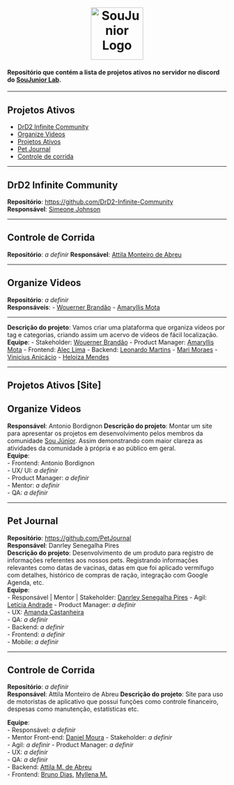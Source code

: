<h1 align="center">
  <img alt="SouJunior Logo" src="https://user-images.githubusercontent.com/34722707/212139037-f0f862b6-4370-48b1-bdf5-84704e9f01cb.png" width="120px" />
</h1>

#### Repositório que contém a lista de projetos ativos no servidor no discord do [SouJunior Lab](https://discord.gg/soujunior-community-759176734460346423).

<hr/>

## Projetos Ativos
-  <a href="#-drd2-infinite">DrD2 Infinite Community</a>
-  <a href="#-organize-videos">Organize Videos</a>
-  <a href="#-projetos-ativos">Projetos Ativos</a>
-  <a href="#-pet-journal">Pet Journal</a>
-  <a href="#-pet-journal">Controle de corrida</a>
<hr/>

## DrD2 Infinite Community  
**Repositório**: https://github.com/DrD2-Infinite-Community  
**Responsável**: <a href="https://github.com/Johnson49">Simeone Johnson</a>

<hr/>

## Controle de Corrida  
**Repositório**: *a definir* 
**Responsável**: <a href="https://github.com/Johnson49">Attila Monteiro de Abreu</a>

<hr/>

## Organize Videos 
**Repositório**: *a definir*  
**Responsáveis**: 
    - <a href="https://www.linkedin.com/in/wouerner/">Wouerner Brandão</a>
    - <a href="https://www.linkedin.com/in/amaryllismota">Amaryllis Mota</a>

<hr/>

**Descrição do projeto**: Vamos criar uma plataforma que organiza vídeos por tag e categorias, criando assim um acervo de vídeos de fácil localização.   
**Equipe**:
    - Stakeholder: <a href="https://www.linkedin.com/in/wouerner/">Wouerner Brandão</a>
    - Product Manager: <a href="https://www.linkedin.com/in/amaryllismota">Amaryllis Mota</a>
    - Frontend: <a href="https://www.linkedin.com/in/aleclima-/">Alec Lima</a>
    - Backend: <a href="https://www.linkedin.com/in/leonardo-martins-developer/">Leonardo Martins</a>
    <!-- Esses abaixo eu não achei a área> -->
    - <a href="https://www.linkedin.com/in/mari-moraes">Mari Moraes</a> 
    - <a href="https://www.linkedin.com/in/anic4cio/">Vinicius Anicácio</a>
    - <a href="https://www.linkedin.com/in/heloiza-mendes-785708214">Heloiza Mendes</a>

<hr/>

## Projetos Ativos [Site]

## Organize Videos 
**Responsável**: Antonio Bordignon
**Descrição do projeto**: Montar um site para apresentar os projetos em desenvolvimento pelos membros da comunidade <a href="https://www.soujunior.tech/">Sou Júnior</a>. Assim demonstrando com maior clareza as atividades da comunidade à própria e ao público em geral.  
**Equipe**:  
    - Frontend: Antonio Bordignon  
    - UX/ UI: *a definir*  
    - Product Manager: *a definir*  
    - Mentor: *a definir*  
    - QA: *a definir*  

<hr/>

## Pet Journal
**Repositório**: https://github.com/PetJournal   
**Responsável**: Danrley Senegalha Pires  
**Descrição do projeto**: Desenvolvimento de um produto para registro de informações referentes aos nossos pets.
Registrando informações relevantes como datas de vacinas, datas em que foi aplicado vermífugo com detalhes, histórico de compras de ração, integração com Google Agenda, etc.  
**Equipe**:  
    - Responsável | Mentor | Stakeholder: <a href="https://www.linkedin.com/in/dansenpir">Danrley Senegalha Pires</a>
    - Agil: <a href="https://www.linkedin.com/in/leticiatrandrade">Letícia Andrade</a> 
    - Product Manager: *a definir*  
    - UX: <a href="https://www.linkedin.com/in/amanda-castanheira-746811a7"> Amanda Castanheira</a>  
    - QA: *a definir*  
    - Backend: *a definir*  
    - Frontend: *a definir*  
    - Mobile: *a definir*
    
<hr/>

## Controle de Corrida 
**Repositório**: *a definir*  
**Responsável**: Attila Monteiro de Abreu 
**Descrição do projeto**: Site para uso de motoristas de aplicativo que possui funções como controle financeiro, despesas como manutenção, estatísticas etc.
 
**Equipe**:  
    - Responsável: *a definir*  
    - Mentor Front-end: <a href="https://www.linkedin.com/in/danielmouradev">Daniel Moura</a>
    - Stakeholder: *a definir*  
    - Agil: *a definir* 
    - Product Manager: *a definir*  
    - UX: *a definir*  
    - QA: *a definir*  
    - Backend: <a href="https://www.linkedin.com/in/attilamec">Attila M. de Abreu</a>  
    - Frontend: <a href="https://www.linkedin.com/in/bdiasanalistadetecnologia/">Bruno Dias</a>, <a href="https://www.linkedin.com/in/myllenametzker/">Myllena M.</a> 
 
